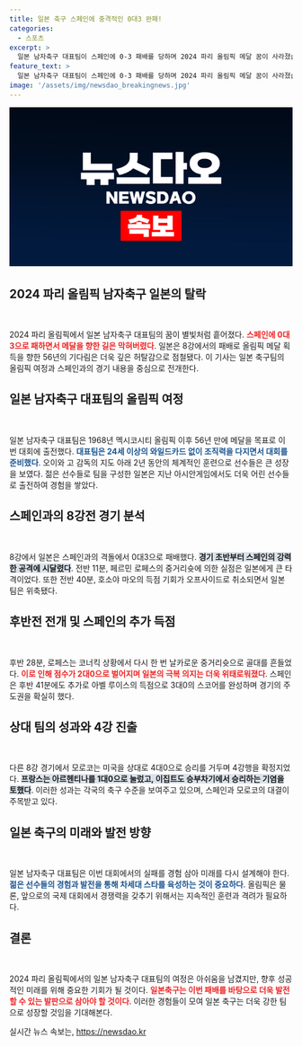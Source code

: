 ```yaml
---
title: 일본 축구 스페인에 충격적인 0대3 완패!
categories:
  - 스포츠
excerpt: >
  일본 남자축구 대표팀이 스페인에 0-3 패배를 당하며 2024 파리 올림픽 메달 꿈이 사라졌습니다. 56년 만의 메달을 노렸던 일본의 탈락 소식, 다음 대진은 모로코-스페인, 프랑스-이집트입니다!
feature_text: >
  일본 남자축구 대표팀이 스페인에 0-3 패배를 당하며 2024 파리 올림픽 메달 꿈이 사라졌습니다. 56년 만의 메달을 노렸던 일본의 탈락 소식, 다음 대진은 모로코-스페인, 프랑스-이집트입니다!
image: '/assets/img/newsdao_breakingnews.jpg'
---
```


<p><img src="/assets/img/newsdao_breakingnews.jpg" alt="implanttips 속보" /></p>

<h2 data-ke-size="size26">2024 파리 올림픽 남자축구 일본의 탈락</h2>

<p data-ke-size="size16">&nbsp;</p>

<p>2024 파리 올림픽에서 일본 남자축구 대표팀의 꿈이 별빛처럼 흩어졌다. <b><span style="color: #ee2323;">스페인에 0대3으로 패하면서 메달을 향한 길은 막혀버렸다</span></b>. 일본은 8강에서의 패배로 올림픽 메달 획득을 향한 56년의 기다림은 더욱 깊은 허탈감으로 점철됐다. 이 기사는 일본 축구팀의 올림픽 여정과 스페인과의 경기 내용을 중심으로 전개한다.</p>

<h2 data-ke-size="size26">일본 남자축구 대표팀의 올림픽 여정</h2>

<p data-ke-size="size16">&nbsp;</p>

<p>일본 남자축구 대표팀은 1968년 멕시코시티 올림픽 이후 56년 만에 메달을 목표로 이번 대회에 출전했다. <b><span style="color: #1a5490;">대표팀은 24세 이상의 와일드카드 없이 조직력을 다지면서 대회를 준비했다</span></b>. 오이와 고 감독의 지도 아래 2년 동안의 체계적인 훈련으로 선수들은 큰 성장을 보였다. 젊은 선수들로 팀을 구성한 일본은 지난 아시안게임에서도 더욱 어린 선수들로 출전하여 경험을 쌓았다.</p>

<h2 data-ke-size="size26">스페인과의 8강전 경기 분석</h2>

<p data-ke-size="size16">&nbsp;</p>

<p>8강에서 일본은 스페인과의 격돌에서 0대3으로 패배했다. <b><span style="background-color: #21538527;">경기 초반부터 스페인의 강력한 공격에 시달렸다</span></b>. 전반 11분, 페르민 로페스의 중거리슛에 의한 실점은 일본에게 큰 타격이었다. 또한 전반 40분, 호소야 마오의 득점 기회가 오프사이드로 취소되면서 일본 팀은 위축됐다.</p>

<h2 data-ke-size="size26">후반전 전개 및 스페인의 추가 득점</h2>

<p data-ke-size="size16">&nbsp;</p>

<p>후반 28분, 로페스는 코너킥 상황에서 다시 한 번 날카로운 중거리슛으로 골대를 흔들었다. <b><span style="color: #ee2323;">이로 인해 점수가 2대0으로 벌어지며 일본의 극복 의지는 더욱 위태로워졌다</span></b>. 스페인은 후반 41분에도 추가로 아벨 루이스의 득점으로 3대0의 스코어를 완성하며 경기의 주도권을 확실히 했다.</p>

<h2 data-ke-size="size26">상대 팀의 성과와 4강 진출</h2>

<p data-ke-size="size16">&nbsp;</p>

<p>다른 8강 경기에서 모로코는 미국을 상대로 4대0으로 승리를 거두며 4강행을 확정지었다. <b><span style="background-color: #21538527;">프랑스는 아르헨티나를 1대0으로 눌렀고, 이집트도 승부차기에서 승리하는 기염을 토했다</span></b>. 이러한 성과는 각국의 축구 수준을 보여주고 있으며, 스페인과 모로코의 대결이 주목받고 있다.</p>

<h2 data-ke-size="size26">일본 축구의 미래와 발전 방향</h2>

<p data-ke-size="size16">&nbsp;</p>

<p>일본 남자축구 대표팀은 이번 대회에서의 실패를 경험 삼아 미래를 다시 설계해야 한다. <b><span style="color: #1a5490;">젊은 선수들의 경험과 발전을 통해 차세대 스타를 육성하는 것이 중요하다</span></b>. 올림픽은 물론, 앞으로의 국제 대회에서 경쟁력을 갖추기 위해서는 지속적인 훈련과 격려가 필요하다.</p>

<h2 data-ke-size="size26">결론</h2>

<p data-ke-size="size16">&nbsp;</p>

<p>2024 파리 올림픽에서의 일본 남자축구 대표팀의 여정은 아쉬움을 남겼지만, 향후 성공적인 미래를 위해 중요한 기회가 될 것이다. <b><span style="color: #ee2323;">일본축구는 이번 패배를 바탕으로 더욱 발전할 수 있는 발판으로 삼아야 할 것이다</span></b>. 이러한 경험들이 모여 일본 축구는 더욱 강한 팀으로 성장할 것임을 기대해본다.</p>
실시간 뉴스 속보는, <a href="https://newsdao.kr" rel="dofollow">https://newsdao.kr</a>


